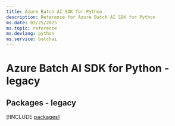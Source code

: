 ```yaml
---
title: Azure Batch AI SDK for Python
description: Reference for Azure Batch AI SDK for Python
ms.date: 03/25/2025
ms.topic: reference
ms.devlang: python
ms.service: batchai
---
```

# Azure Batch AI SDK for Python - legacy
## Packages - legacy
[!INCLUDE [packages](batch-ai-index.md)]